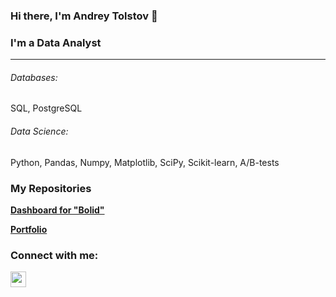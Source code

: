 ### Hi there, I'm Andrey Tolstov 👋

### I'm a Data Analyst
---

###### Databases: 
SQL, PostgreSQL

###### Data Science: 
Python, Pandas, Numpy, Matplotlib, SciPy, Scikit-learn, A/B-tests

<h3>My Repositories</h3>

<b>[Dashboard for "Bolid"](https://github.com/AndrTolstov/Portfolio)</b>

<b>[Portfolio](https://github.com/AndrTolstov/Portfolio)</b>

### Connect with me:
<p><a href="https://t.me/Andr_Tolstov"><img src="https://mw.lojban.org/images/thumb/8/82/Telegram_logo.svg/1198px-Telegram_logo.svg.png?20160516070326" height=25></a>
